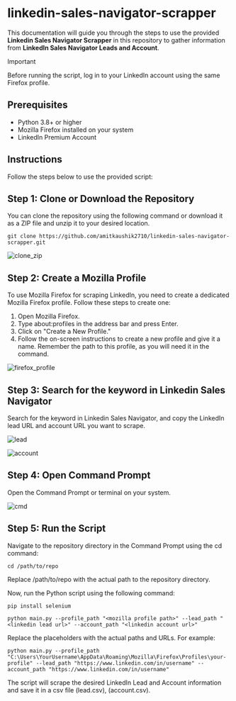 # linkedin-sales-navigator-scrapper

This documentation will guide you through the steps to use the provided **Linkedin Sales Navigator Scrapper** in this repository to gather information from **LinkedIn Sales Navigator Leads and Account**.


> [!IMPORTANT]
> Before running the script, log in to your LinkedIn account using the same Firefox profile.


## Prerequisites
* Python 3.8+ or higher
* Mozilla Firefox installed on your system
* LinkedIn Premium Account

## Instructions
Follow the steps below to use the provided script:

## Step 1: Clone or Download the Repository
You can clone the repository using the following command or download it as a ZIP file and unzip it to your desired location.

```
git clone https://github.com/amitkaushik2710/linkedin-sales-navigator-scrapper.git
```

![clone_zip](https://github.com/amitkaushik2710/linkedin-sales-navigator-scrapper/assets/147363019/8beacf3f-03ed-4a85-8a82-d42877bce0ae)


## Step 2: Create a Mozilla Profile
To use Mozilla Firefox for scraping LinkedIn, you need to create a dedicated Mozilla Firefox profile. Follow these steps to create one:

1. Open Mozilla Firefox.
2. Type about:profiles in the address bar and press Enter.
3. Click on "Create a New Profile."
4. Follow the on-screen instructions to create a new profile and give it a name. Remember the path to this profile, as you will need it in the command.

![firefox_profile](https://github.com/amitkaushik2710/linkedin-sales-navigator-scrapper/assets/147363019/e46922b4-9e61-4474-b7a3-097b3cd1ebf6)


## Step 3: Search for the keyword in Linkedin Sales Navigator
Search for the keyword in Linkedin Sales Navigator, and copy the LinkedIn lead URL and account URL you want to scrape.

![lead](https://github.com/amitkaushik2710/linkedin-sales-navigator-scrapper/assets/147363019/e1975565-bc86-4fe9-9af2-08909e2e193e)

![account](https://github.com/amitkaushik2710/linkedin-sales-navigator-scrapper/assets/147363019/aa2830e0-9535-4210-80b3-1cc968ccd9f9)

## Step 4: Open Command Prompt
Open the Command Prompt or terminal on your system.

![cmd](https://github.com/amitkaushik2710/linkedin-sales-navigator-scrapper/assets/147363019/dc50ef09-6f77-42b6-b9f7-2504c214b4df)

## Step 5: Run the Script
Navigate to the repository directory in the Command Prompt using the cd command:
```
cd /path/to/repo
```
Replace /path/to/repo with the actual path to the repository directory.

Now, run the Python script using the following command:
```
pip install selenium
```
```
python main.py --profile_path "<mozilla profile path>" --lead_path "<linkedin lead url>" --account_path "<linkedin account url>"
```
Replace the placeholders with the actual paths and URLs. For example:
```
python main.py --profile_path "C:\Users\YourUsername\AppData\Roaming\Mozilla\Firefox\Profiles\your-profile" --lead_path "https://www.linkedin.com/in/username" --account_path "https://www.linkedin.com/in/username"
```

The script will scrape the desired LinkedIn Lead and Account information and save it in a csv file (lead.csv), (account.csv).


